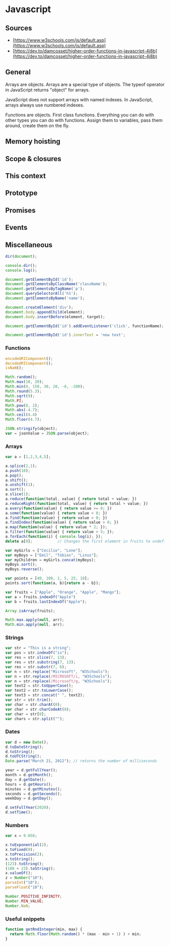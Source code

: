 # Javascript
## Sources
- [https://www.w3schools.com/js/default.asp](https://www.w3schools.com/js/default.asp)
- [https://dev.to/damcosset/higher-order-functions-in-javascript-4j8b](https://dev.to/damcosset/higher-order-functions-in-javascript-4j8b)

## General
Arrays are objects. Arrays are a special type of objects. The typeof operator in JavaScript returns "object" for arrays.

JavaScript does not support arrays with named indexes. In JavaScript, arrays always use numbered indexes.

Functions are objects. First class functions. Everything you can do with other types you can do with functions. Assign them to variables, pass them around, create them on the fly.
## Memory hoisting
## Scope & closures
## This context
## Prototype
## Promises
## Events

## Miscellaneous
```javascript
dir(document);
```
```javascript
console.dir();
console.log();
```
```javascript
document.getElementById('id');
document.getElementsByClassName('className');
document.getElementsByTagName('p');
document.querySelectorAll('h1');
document.getElementsByName('name');

document.createElement('div');
document.body.appendChild(element);
document.body.insertBefore(element, target);

document.getElementById('id').addEventListener('click', functionName);
```

```javascript
document.getElementById('id').innerText = 'new text';
```

### Functions
```javascript
encodeURIComponent();
decodeURIComponent();
isNaN();
```

```javascript
Math.random();
Math.max(10, 20);
Math.min(0, 150, 30, 20, -8, -200);
Math.round(5.3);
Math.sqrt(9);
Math.PI;
Math.pow(8, 2);
Math.abs(-4.7);
Math.ceil(4.4)
Math.floor(4.7);
```

```javascript
JSON.stringify(object);
var = jsonValue = JSON.parse(object);
```

### Arrays
```javascript
var a = [1,2,3,4,5];

a.splice(2,1);
a.push(10);
a.pop();
a.shift();
a.unshift(1);
a.sort();
a.slice(1);
a.reduce(function(total, value) { return total + value; })
a.reduceRight(function(total, value) { return total + value; })
a.every(function(value) { return value >= 0; })
a.some(function(value) { return value < 0; })
a.find(function(value) { return value > 0; })
a.findIndex(function(value) { return value > 0; })
a.map(function(value) { return value * 2; });
a.filter(function(value) { return value > 5; });
a.forEach(function(i) { console.log(i); });
delete a[0];           // Changes the first element in fruits to undefined

var myGirls = ["Cecilie", "Lone"];
var myBoys = ["Emil", "Tobias", "Linus"];
var myChildren = myGirls.concat(myBoys);
myBoys.sort();
myBoys.reverse();

var points = [40, 100, 1, 5, 25, 10];
points.sort(function(a, b){return a - b});

var fruits = ["Apple", "Orange", "Apple", "Mango"];
var a = fruits.indexOf("Apple")
var b = fruits.lastIndexOf("Apple");

Array.isArray(fruits);

Math.max.apply(null, arr);
Math.min.apply(null, arr);
```

### Strings
```javascript
var str = "This is a string";
var pos = str.indexOf("is");
var res = str.slice(7, 13);
var res = str.substring(7, 13);
var res = str.substr(7, 6);
var n = str.replace("Microsoft", "W3Schools");
var n = str.replace(/MICROSOFT/i, "W3Schools");
var n = str.replace(/Microsoft/g, "W3Schools");
var text2 = str.toUpperCase();
var text2 = str.toLowerCase();
var text3 = str.concat(" ", text2);
var str = str.trim();
var char = str.charAt(0); 
var char = str.charCodeAt(0); 
var char = str[0];
var chars = str.split("");
```

### Dates
```javascript
var d = new Date();
d.toDateString();
d.toString();
d.toUTCString();
Date.parse("March 21, 2012"); // returns the number of milliseconds

year = d.getFullYear();
month = d.getMonth();
day = d.getDate();
hours = d.getHours();
minutes = d.getMinutes();
seconds = d.getSeconds();
weekDay = d.getDay();

d.setFullYear(2020);
d.setTime();

```

### Numbers
```javascript
var x = 9.656;

x.toExponential(2);
x.toFixed(0);
x.toPrecision(2);
x.toString();
(123).toString();
(100 + 23).toString();
x.valueOf();
z = Number("10");
parseInt("10");
parseFloat("10");
```


```javascript
Number.POSITIVE_INFINITY;
Number.MIN_VALUE;
Number.NaN;
```

### Useful snippets
```javascript
function getRndInteger(min, max) {
  return Math.floor(Math.random() * (max - min + 1) ) + min;
}
```
